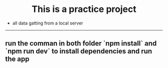 <h1 align="center">This is a practice project</h1>
<ul>
    <li>all data gatting from a local server</li>
</ul>
<hr/>
<h2>run the comman in both folder `npm install` and `npm run dev` to install dependencies and run the app </h2>
